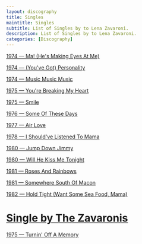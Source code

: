 ```yaml
---
layout: discography
title: Singles
maintitle: Singles
subtitle: List of Singles by to Lena Zavaroni.
description: List of Singles by to Lena Zavaroni.
categories: [Discography]
---
```


<a href="/discography/singles/1974-01-25-ma-hes-making-eyes-at-me">1974 &#8212; Ma! (He's Making Eyes At Me)</a>

<a href="/discography/singles/1974-05-24-personality">1974 &#8212; (You've Got) Personality</a>

<a href="/discography/singles/1974-music-music-music">1974 &#8212; Music Music Music</a>

<a href="/discography/singles/1975-03-28-youre-breaking-my-heart">1975 &#8212; You're Breaking My Heart</a>

<a href="/discography/singles/1975-06-13-smile">1975 &#8212; Smile</a>

<a href="/discography/singles/1976-03-26-some-of-these-days">1976 &#8212; Some Of These Days</a>

<a href="/discography/singles/1977-02-18-air-love">1977 &#8212; Air Love</a>

<a href="/discography/singles/1978-i-shouldve-listened-to-mama">1978 &#8212; I Should've Listened To Mama</a>

<a href="/discography/singles/1980-05-16-jump-down-jimmy">1980 &#8212; Jump Down Jimmy</a>

<a href="/discography/singles/1980-11-will-he-kiss-me-tonight">1980 &#8212; Will He Kiss Me Tonight</a>

<a href="/discography/singles/1981-04-03-roses-and-rainbows">1981 &#8212; Roses And Rainbows</a>

<a href="/discography/singles/1981-09-25-somewhere-south-of-macon">1981 &#8212; Somewhere South Of Macon</a>

<a href="/discography/singles/1982-06-11-hold-tight">1982 &#8212; Hold Tight (Want Some Sea Food, Mama)</a>

<h1 id="zavaronis"><a href="#zavaronis">Single by The Zavaronis</a></h1>

<a href="/discography/singles/1975-turninoff-a-memory">1975 &#8212; Turnin' Off A Memory</a>
